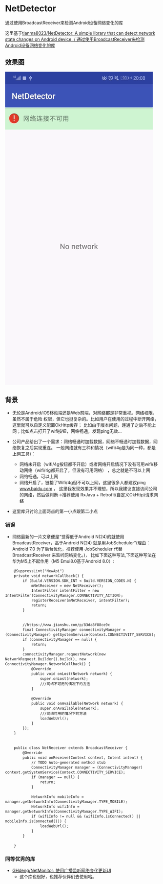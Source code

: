 # NetDetector
通过使用BroadcastReceiver来检测Android设备网络变化的库

这里基于[tianma8023/NetDetector: A simple library that can detect network state changes on Android device. / 通过使用BroadcastReceiver来检测Android设备网络变化的库 ](https://github.com/tianma8023/NetDetector)

## 效果图
![image](./art/jietu.gif)


## 背景
* 无论是Android/iOS移动端还是Web前端，对网络都是非常重视。网络权限，虽然不属于危险
权限，但它也挺复杂的。比如用户在使用的过程中断开网络，这里就可以自定义配置OkHttp缓存；
比如由于版本问题，连通了之后不能上网；比如点击打开了wifi按钮，网络畅通，发现ping无效...

* 公司产品给出了一个需求：网络畅通时加载数据，网络不畅通时加载数据，网络恢复之后实现重连。
一般网络就有三种和情况（wifi/4g是为同一种，都是上网工具）：
  * 网络未开启（wifi/4g按钮都不开启）或者网络开启情况下没有可用wifi/移动网络（wifi/4g都开启了，但没有可用网络）
    ，总之就是不可以上网
  * 网络畅通，可以上网
  * 网络开启了，链接了Wifi/4g但不可以上网，这里很多人都建议ping www.baidu.com ，
    这里我发现效果并不理想，所以我建议直接访问公司的网络，然后做判断->推荐使用
    RxJava + Retrofit(自定义OkHttp)请求网络
* 这里库只讨论上面两点的第一小点跟第二小点


### 错误
* 网络最新的一片文章便是“觉得低于Android N(24)的就使用BroadcastReceiver，高于Android N(24)
就是用JobScheduler”(理由：Android 7.0 为了后台优化，推荐使用 JobScheduler 代替 BroadcastReceiver 来监听网络变化。)，
比如下面这种写法,下面这种写法在华为M5上不起作用（M5 Emui8.0基于Android 8.0）:
```
    @SuppressLint("NewApi")
    private void networkCallback() {
        if (Build.VERSION.SDK_INT < Build.VERSION_CODES.N) {
            mNetReceiver = new NetReceiver();
            IntentFilter intentFilter = new IntentFilter(ConnectivityManager.CONNECTIVITY_ACTION);
            registerReceiver(mNetReceiver, intentFilter);
            return;
        }


        //https://www.jianshu.com/p/83da8f88ce9c
        final ConnectivityManager connectivityManager = (ConnectivityManager) getSystemService(Context.CONNECTIVITY_SERVICE);
        if (connectivityManager == null) {
            return;
        }
        connectivityManager.requestNetwork(new NetworkRequest.Builder().build(), new ConnectivityManager.NetworkCallback() {
            @Override
            public void onLost(Network network) {
                super.onLost(network);
                ///网络不可用的情况下的方法
            }

            @Override
            public void onAvailable(Network network) {
                super.onAvailable(network);
                ///网络可用的情况下的方法
                loadWebUrl();
            }
        });
    }


    public class NetReceiver extends BroadcastReceiver {
        @Override
        public void onReceive(Context context, Intent intent) {
            // TODO Auto-generated method stub
            ConnectivityManager manager = (ConnectivityManager) context.getSystemService(Context.CONNECTIVITY_SERVICE);
            if (manager == null) {
                return;
            }

            NetworkInfo mobileInfo = manager.getNetworkInfo(ConnectivityManager.TYPE_MOBILE);
            NetworkInfo wifiInfo = manager.getNetworkInfo(ConnectivityManager.TYPE_WIFI);
            if (wifiInfo != null && (wifiInfo.isConnected() || mobileInfo.isConnected())) {
                loadWebUrl();
            }
        }

    }
```

### 同等优秀的库
* [GHdeng/NetMonitor: 使用广播监听网络变化更新UI ](https://github.com/GHdeng/NetMonitor)
  * 这个库也很好，也推荐伙伴们去使用哈。